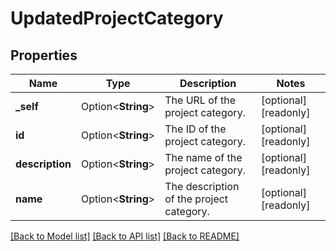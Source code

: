 # UpdatedProjectCategory

## Properties

Name | Type | Description | Notes
------------ | ------------- | ------------- | -------------
**_self** | Option<**String**> | The URL of the project category. | [optional][readonly]
**id** | Option<**String**> | The ID of the project category. | [optional][readonly]
**description** | Option<**String**> | The name of the project category. | [optional][readonly]
**name** | Option<**String**> | The description of the project category. | [optional][readonly]

[[Back to Model list]](../README.md#documentation-for-models) [[Back to API list]](../README.md#documentation-for-api-endpoints) [[Back to README]](../README.md)


